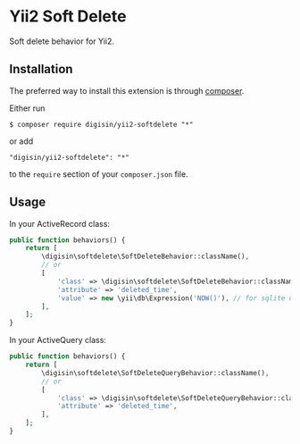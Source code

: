 # Yii2 Soft Delete

Soft delete behavior for Yii2.


## Installation

The preferred way to install this extension is through [composer](http://getcomposer.org/download/).

Either run

```
$ composer require digisin/yii2-softdelete "*"
```

or add

```
"digisin/yii2-softdelete": "*"
```

to the `require` section of your `composer.json` file.


## Usage

In your ActiveRecord class:

```php
public function behaviors() {
    return [
        \digisin\softdelete\SoftDeleteBehavior::className(),
        // or
        [
            'class' => \digisin\softdelete\SoftDeleteBehavior::className(),
            'attribute' => 'deleted_time',
            'value' => new \yii\db\Expression('NOW()'), // for sqlite use - new \yii\db\Expression("date('now')")
        ],
    ];
}
```

In your ActiveQuery class:

```php
public function behaviors() {
    return [
        \digisin\softdelete\SoftDeleteQueryBehavior::className(),
        // or
        [
            'class' => \digisin\softdelete\SoftDeleteQueryBehavior::className(),
            'attribute' => 'deleted_time',
        ],
    ];
}
```
